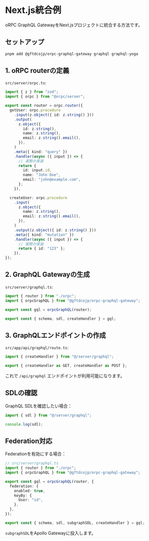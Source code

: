 # Next.js統合例

oRPC GraphQL GatewayをNext.jsプロジェクトに統合する方法です。

## セットアップ

```bash
pnpm add @gftdcojp/orpc-graphql-gateway graphql graphql-yoga
```

## 1. oRPC routerの定義

`src/server/orpc.ts`:

```typescript
import { z } from "zod";
import { orpc } from "@orpc/server";

export const router = orpc.router({
  getUser: orpc.procedure
    .input(z.object({ id: z.string() }))
    .output(
      z.object({
        id: z.string(),
        name: z.string(),
        email: z.string().email(),
      }),
    )
    .meta({ kind: "query" })
    .handler(async ({ input }) => {
      // 実際の実装
      return {
        id: input.id,
        name: "John Doe",
        email: "john@example.com",
      };
    }),

  createUser: orpc.procedure
    .input(
      z.object({
        name: z.string(),
        email: z.string().email(),
      }),
    )
    .output(z.object({ id: z.string() }))
    .meta({ kind: "mutation" })
    .handler(async ({ input }) => {
      // 実際の実装
      return { id: "123" };
    }),
});
```

## 2. GraphQL Gatewayの生成

`src/server/graphql.ts`:

```typescript
import { router } from "./orpc";
import { orpcGraphQL } from "@gftdcojp/orpc-graphql-gateway";

export const gql = orpcGraphQL(router);

export const { schema, sdl, createHandler } = gql;
```

## 3. GraphQLエンドポイントの作成

`src/app/api/graphql/route.ts`:

```typescript
import { createHandler } from "@/server/graphql";

export { createHandler as GET, createHandler as POST };
```

これで `/api/graphql` エンドポイントが利用可能になります。

## SDLの確認

GraphQL SDLを確認したい場合：

```typescript
import { sdl } from "@/server/graphql";

console.log(sdl);
```

## Federation対応

Federationを有効にする場合：

```typescript
// src/server/graphql.ts
import { router } from "./orpc";
import { orpcGraphQL } from "@gftdcojp/orpc-graphql-gateway";

export const gql = orpcGraphQL(router, {
  federation: {
    enabled: true,
    keyBy: {
      User: "id",
    },
  },
});

export const { schema, sdl, subgraphSDL, createHandler } = gql;
```

`subgraphSDL`をApollo Gatewayに投入します。
